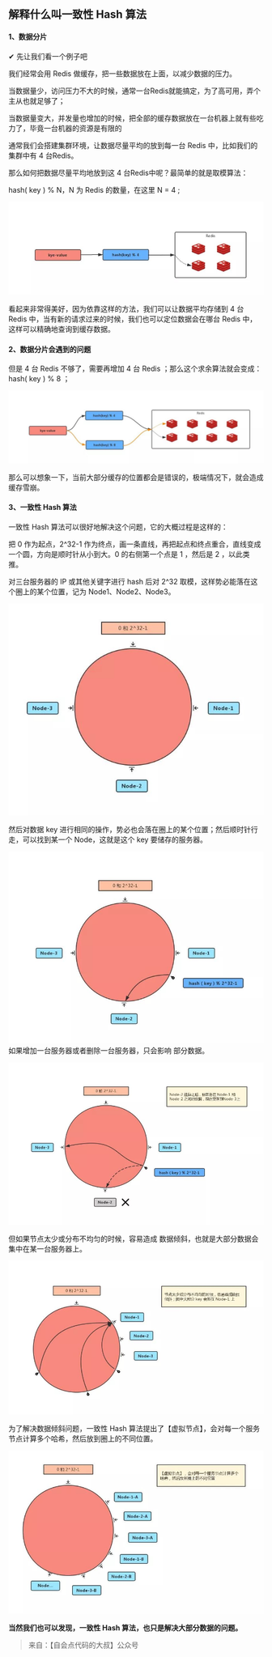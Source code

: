 ## 解释什么叫一致性 Hash 算法

#### 1、数据分片

✔︎ 先让我们看一个例子吧

我们经常会用 Redis 做缓存，把一些数据放在上面，以减少数据的压力。

当数据量少，访问压力不大的时候，通常一台Redis就能搞定，为了高可用，弄个主从也就足够了；

当数据量变大，并发量也增加的时候，把全部的缓存数据放在一台机器上就有些吃力了，毕竟一台机器的资源是有限的

通常我们会搭建集群环境，让数据尽量平均的放到每一台 Redis 中，比如我们的集群中有 4 台Redis。

那么如何把数据尽量平均地放到这 4 台Redis中呢？最简单的就是取模算法：

hash( key ) % N，N 为 Redis 的数量，在这里 N = 4 ;

![一致性Hash算法-images-01](https://github.com/GoldWater16/GoldWater/blob/master/precipitation/images/%E4%B8%80%E8%87%B4%E6%80%A7Hash%E7%AE%97%E6%B3%95-images/%E4%B8%80%E8%87%B4%E6%80%A7Hash%E7%AE%97%E6%B3%95-images-01.png?raw=true)

看起来非常得美好，因为依靠这样的方法，我们可以让数据平均存储到 4 台 Redis 中，当有新的请求过来的时候，我们也可以定位数据会在哪台 Redis 中，这样可以精确地查询到缓存数据。

#### 2、数据分片会遇到的问题

但是 4 台 Redis 不够了，需要再增加 4 台 Redis ；那么这个求余算法就会变成：hash( key ) % 8 ；

![一致性Hash算法-images-02](https://github.com/GoldWater16/GoldWater/blob/master/precipitation/images/%E4%B8%80%E8%87%B4%E6%80%A7Hash%E7%AE%97%E6%B3%95-images/%E4%B8%80%E8%87%B4%E6%80%A7Hash%E7%AE%97%E6%B3%95-images-02.png?raw=true)

那么可以想象一下，当前大部分缓存的位置都会是错误的，极端情况下，就会造成 缓存雪崩。

#### 3、一致性 Hash 算法

一致性 Hash 算法可以很好地解决这个问题，它的大概过程是这样的：

把 0 作为起点，2^32-1 作为终点，画一条直线，再把起点和终点重合，直线变成一个圆，方向是顺时针从小到大。0 的右侧第一个点是 1 ，然后是 2 ，以此类推。

对三台服务器的 IP 或其他关键字进行 hash 后对 2^32 取模，这样势必能落在这个圈上的某个位置，记为 Node1、Node2、Node3。

![一致性Hash算法-images-03](https://github.com/GoldWater16/GoldWater/blob/master/precipitation/images/%E4%B8%80%E8%87%B4%E6%80%A7Hash%E7%AE%97%E6%B3%95-images/%E4%B8%80%E8%87%B4%E6%80%A7Hash%E7%AE%97%E6%B3%95-images-03.png?raw=true)

然后对数据 key 进行相同的操作，势必也会落在圈上的某个位置；然后顺时针行走，可以找到某一个 Node，这就是这个 key 要储存的服务器。

![一致性Hash算法-images-04](https://github.com/GoldWater16/GoldWater/blob/master/precipitation/images/%E4%B8%80%E8%87%B4%E6%80%A7Hash%E7%AE%97%E6%B3%95-images/%E4%B8%80%E8%87%B4%E6%80%A7Hash%E7%AE%97%E6%B3%95-images-04.png?raw=true) 如果增加一台服务器或者删除一台服务器，只会影响 部分数据。

![一致性Hash算法-images-05](https://github.com/GoldWater16/GoldWater/blob/master/precipitation/images/%E4%B8%80%E8%87%B4%E6%80%A7Hash%E7%AE%97%E6%B3%95-images/%E4%B8%80%E8%87%B4%E6%80%A7Hash%E7%AE%97%E6%B3%95-images-05.png?raw=true)



但如果节点太少或分布不均匀的时候，容易造成 数据倾斜，也就是大部分数据会集中在某一台服务器上。



![一致性Hash算法-images-06](https://github.com/GoldWater16/GoldWater/blob/master/precipitation/images/%E4%B8%80%E8%87%B4%E6%80%A7Hash%E7%AE%97%E6%B3%95-images/%E4%B8%80%E8%87%B4%E6%80%A7Hash%E7%AE%97%E6%B3%95-images-06.png?raw=true)

为了解决数据倾斜问题，一致性 Hash 算法提出了【虚拟节点】，会对每一个服务节点计算多个哈希，然后放到圈上的不同位置。



![一致性Hash算法-images-07](https://github.com/GoldWater16/GoldWater/blob/master/precipitation/images/%E4%B8%80%E8%87%B4%E6%80%A7Hash%E7%AE%97%E6%B3%95-images/%E4%B8%80%E8%87%B4%E6%80%A7Hash%E7%AE%97%E6%B3%95-images-07.png?raw=true)

**当然我们也可以发现，一致性 Hash 算法，也只是解决大部分数据的问题。**

> 来自：【自会点代码的大叔】公众号
